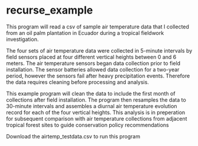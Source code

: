 # recurse_example

This program will read a csv of sample air temperature data that I collected from an oil palm plantation in Ecuador during a tropical fieldwork investigation.

The four sets of air temperature data were collected in 5-minute intervals by field sensors placed at four different vertical heights between 0 and 6 meters. The air temperature sensors began data collection prior to field installation. The sensor batteries allowed data collection for a two-year period, however the sensors fail after heavy precipitation events. Therefore the data requires cleaning before processing and analysis.

This example program will clean the data to include the first month of collections after field installation. The program then resamples the data to 30-minute intervals and assembles a diurnal air temperature evolution record for each of the four vertical heights. This analysis is in preperation for subsequent comparison with air temperature collections from adjacent tropical forest sites to guide conservation policy recommendations

Download the airtemp_testdata.csv to run this program
